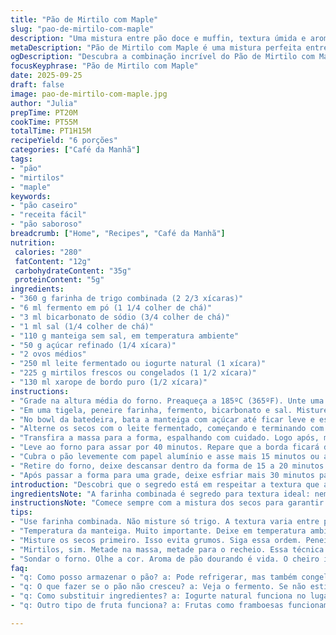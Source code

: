 ```yaml
---
title: "Pão de Mirtilo com Maple"
slug: "pao-de-mirtilo-com-maple"
description: "Uma mistura entre pão doce e muffin, textura úmida e aromática, que usa mirtilos frescos ou congelados com um toque de maple syrup. Levedura química e bicarbonato equilibrados, garantindo fermentação precisa. O toque da manteiga batida cria uma massa aerada, e o recheio de mirtilos com maple no centro traz umidade extra e doçura natural que salta na boca. Adaptável para quem tem alergia a castanhas, substituindo leite de manteiga por iogurte natural cremoso sem açúcar. Receita com técnicas para reconhecer o ponto certo pelo aroma dourado e textura ligeiramente firme ao toque. Prática para qualquer café da manhã ou lanche."
metaDescription: "Pão de Mirtilo com Maple é uma mistura perfeita entre pão e muffin, com mirtilos frescos e um toque de xarope de bordo que surpreende."
ogDescription: "Descubra a combinação incrível do Pão de Mirtilo com Maple, leve e aromático, ideal para seu café da manhã ou lanche."
focusKeyphrase: "Pão de Mirtilo com Maple"
date: 2025-09-25
draft: false
image: pao-de-mirtilo-com-maple.jpg
author: "Julia"
prepTime: PT20M
cookTime: PT55M
totalTime: PT1H15M
recipeYield: "6 porções"
categories: ["Café da Manhã"]
tags:
- "pão"
- "mirtilos"
- "maple"
keywords:
- "pão caseiro"
- "receita fácil"
- "pão saboroso"
breadcrumb: ["Home", "Recipes", "Café da Manhã"]
nutrition: 
 calories: "280"
 fatContent: "12g"
 carbohydrateContent: "35g"
 proteinContent: "5g"
ingredients:
- "360 g farinha de trigo combinada (2 2/3 xícaras)"
- "6 ml fermento em pó (1 1/4 colher de chá)"
- "3 ml bicarbonato de sódio (3/4 colher de chá)"
- "1 ml sal (1/4 colher de chá)"
- "110 g manteiga sem sal, em temperatura ambiente"
- "50 g açúcar refinado (1/4 xícara)"
- "2 ovos médios"
- "250 ml leite fermentado ou iogurte natural (1 xícara)"
- "225 g mirtilos frescos ou congelados (1 1/2 xícara)"
- "130 ml xarope de bordo puro (1/2 xícara)"
instructions:
- "Grade na altura média do forno. Preaqueça a 185ºC (365ºF). Unte uma forma de pão 23 x 13 cm deixando papel manteiga sobressaindo nos lados para facilitar desenformar."
- "Em uma tigela, peneire farinha, fermento, bicarbonato e sal. Misture rápido para incorporar. Essencial para distribuir o fermento de forma uniforme e evitar pontas duras."
- "No bowl da batedeira, bata a manteiga com açúcar até ficar leve e esbranquiçado – quando a mistura está aerada fica o segredo da leveza do pão. Acrescente os ovos um a um, não pule, senão a mistura pode talhar."
- "Alterne os secos com o leite fermentado, começando e terminando com os secos. Use uma espátula para misturar delicadamente os 110 g de mirtilos, para não amassar as frutas e vazar o suco."
- "Transfira a massa para a forma, espalhando com cuidado. Logo após, misture o restante dos mirtilos com o xarope de bordo e distribua essa mistura puxando uma linha no centro do pão. Essa camada ajuda a criar um contraste de umidade e sabor, sem deixar moles as bordas."
- "Leve ao forno para assar por 40 minutos. Repare que a borda ficará dourada e o centro começará a firmar, sinais que o calor está atingindo o interior."
- "Cubra o pão levemente com papel alumínio e asse mais 15 minutos ou até um palito sair praticamente limpo (pode ter migalhas úmidas, mas sem massa crua). Cuidado para não passar do ponto, senão o pão fica seco e perde a maciez."
- "Retire do forno, deixe descansar dentro da forma de 15 a 20 minutos para compactar antes de desenformar com o papel manteiga. Isso evita quebrar."
- "Após passar a forma para uma grade, deixe esfriar mais 30 minutos para o interior firmar bem. Evite cortar quente para não esmagar a textura, especialmente com os mirtilos que podem soltar muito líquido."
introduction: "Descobri que o segredo está em respeitar a textura que a manteiga aerada confere, sem tinta a tempo demais; uma vez controlado o ponto do fermento, a receita entrega um pão que quase flutua na boca. O centro, com o caldo açucarado dos mirtilos embebidos em maple syrup, deixa o pão úmido mas não encharcado. E não adianta usar só tempo, tem que sentir a casquinha dourada tênue, o aroma que invade a cozinha - parece beijo de manhã fria. Recomendo sentar com uma fatia, um café forte, ou requeijão fresco, e esquecer relógio. Cozinha é instinto e memória, não só receita."
ingredientsNote: "A farinha combinada é segredo para textura ideal: nem muito pesada, nem esfarelada. O fermento e bicarbonato em equilíbrio criam o “lift” ideal e coloração dourada. A manteiga deve estar com temperatura controlada para incorporar ar; se esfriar demais, a massa fica dura. O leite fermentado, ou iogurte na minha adaptação, adiciona acidez, essencial para ativar o bicarbonato criando a leveza típica do pão doce que parece muffin. Mirtilos, verdadeiros protagonistas, frescos têm textura mais firme, congelados trazem umidade e sabor mais intenso, mas escorra e passe na farinha para evitar afundamento. Xarope de bordo entra para dar aquele cheiro característico, quase levando a sabor de viagem. O açúcar pode variar, mas uma queda para 50 g evita enjoativo. Ovos frescos também ajudam a ligar a massa sem ficar pesada."
instructionsNote: "Comece sempre com a mistura dos secos para garantir a distribuição uniforme; ajuda a massa crescer melhor e evita que o pão fique com pedaços ásperos. O creme de manteiga com açúcar é passo que muitos agravantes pulam, mas faz diferença na leveza e cor do pão; deve chegar ponto ‘fofo e claro’, sem partículas visíveis. Ovos entram para dar liga, batidos um a um para uniformizar a emulsão, evitando que a massa talhe. Integrar os secos em etapas intercaladas com o líquido evita esticar demais o glúten, dando leveza ao pão final. O segredo dos mirtilos meio na massa, meio no recheio é uma técnica que já testei muitas vezes; garante sabor e textura sem peso ou umidade exagerada. Atenção à temperatura do forno e a cobertura com alumínio, controle essencial para dourar sem queimar nem secar as bordas. Usar papel manteiga deixa a limpeza tranquila e o desenforme limpo, improvável de quebrar o pão. Refrigeração final sempre ajuda a consolidar a textura interna para cortar fatias limpas e firmes."
tips:
- "Use farinha combinada. Não misture só trigo. A textura varia entre pesada e leve. Escrevi um guia, mas mantenha isso em mente. O fermento e bicarbonato precisam estar bem equilibrados. Para isso, se atente às marcas."
- "Temperatura da manteiga. Muito importante. Deixe em temperatura ambiente. Se estiver muito fria, cria massa pesada. Se derreter, vai pesar ainda mais. Experiência mostra que o ponto é crucial. Um pequeno erro faz diferença."
- "Misture os secos primeiro. Isso evita grumos. Siga essa ordem. Peneire sempre. É o caminho para crescer de forma uniforme. Resultado? Pão mais leve. Misturar rápido, mas sem pressa. Cada grama conta."
- "Mirtilos, sim. Metade na massa, metade para o recheio. Essa técnica previne afundamentos. Frutas precisam de atenção. Use congelados? Escorra bem. Passe na farinha para manter o que precisa. É essencial."
- "Sondar o forno. Olhe a cor. Aroma de pão dourando é vida. O cheiro invade a cozinha. Se não estiver dourado, aguarde. Não é só o tempo que importa. Fique de olho no interior. O toque é fundamental na hora de sair."
faq:
- "q: Como posso armazenar o pão? a: Pode refrigerar, mas também congela bem. Fatias funcionam melhor. Uma boa embalagem é importante, não deixe qualquer ar entrar. Forma hermética ajuda."
- "q: O que fazer se o pão não cresceu? a: Veja o fermento. Se não estiver fresco, problema certo. Em uma próxima, teste primeiro. Uma colher no líquido morno com açúcar pode comprovar. Se não borbulhar, não use."
- "q: Como substituir ingredientes? a: Iogurte natural funciona no lugar do leite fermentado. Para veganos, leite vegetal é viável. Mas atenção, falta acidez. O açúcar pode ser demerara também, sabor mais profundo."
- "q: Outro tipo de fruta funciona? a: Frutas como framboesas funcionam. Porém, têm mais líquido. Pode ser necessário ajustar o tempo de forno. A técnica vale, mas controle é fundamental."

---
```

